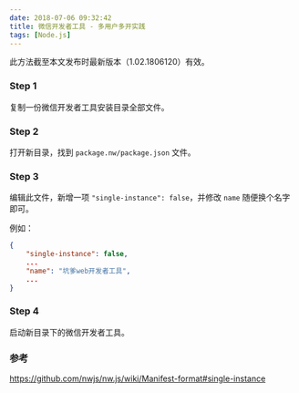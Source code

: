 ```yaml
---
date: 2018-07-06 09:32:42
title: 微信开发者工具 - 多用户多开实践
tags: [Node.js]
---
```


此方法截至本文发布时最新版本（1.02.1806120）有效。

### Step 1

复制一份微信开发者工具安装目录全部文件。

### Step 2

打开新目录，找到 `package.nw/package.json` 文件。

### Step 3

编辑此文件，新增一项 `"single-instance": false`，并修改 `name` 随便换个名字即可。

例如：

```json
{
    "single-instance": false,
    ...
    "name": "坑爹web开发者工具",
    ...
}
```

### Step 4

启动新目录下的微信开发者工具。

### 参考

<https://github.com/nwjs/nw.js/wiki/Manifest-format#single-instance>
